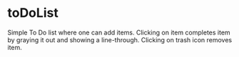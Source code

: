 # toDoList

Simple To Do list where one can add items.
Clicking on item completes item by graying it out and showing a line-through.
Clicking on trash icon removes item.

